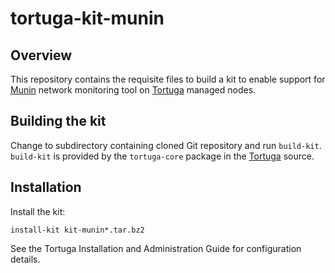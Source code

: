 # tortuga-kit-munin

## Overview

This repository contains the requisite files to build a kit to enable support
for [Munin](https://http://munin-monitoring.org) network monitoring tool on
[Tortuga][] managed nodes.

## Building the kit

Change to subdirectory containing cloned Git repository and run `build-kit`.
`build-kit` is provided by the `tortuga-core` package in the [Tortuga][]
source.

## Installation

Install the kit:

```shell
install-kit kit-munin*.tar.bz2
```

See the Tortuga Installation and Administration Guide for configuration
details.

[Tortuga]: https://github.com/UnivaCorporation/tortuga "Tortuga"
